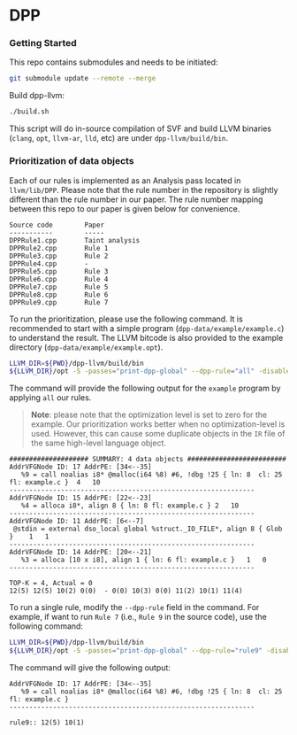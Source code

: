 # DPP

### Getting Started

This repo contains submodules and needs to be initiated:
```bash
git submodule update --remote --merge
```

Build dpp-llvm:
```bash
./build.sh
```
This script will do in-source compilation of SVF and build LLVM binaries (`clang`, `opt`, `llvm-ar`, `lld`, etc) are under
`dpp-llvm/build/bin`.

### Prioritization of data objects
Each of our rules is implemented as an Analysis pass located in `llvm/lib/DPP`. Please note that the rule number in the repository is slightly different than the rule number in our paper. The rule number mapping between this repo to our paper is given below for convenience.
```
Source code        Paper
-----------        -----
DPPRule1.cpp       Taint analysis
DPPRule2.cpp       Rule 1
DPPRule3.cpp       Rule 2
DPPRule4.cpp       -
DPPRule5.cpp       Rule 3
DPPRule6.cpp       Rule 4
DPPRule7.cpp       Rule 5
DPPRule8.cpp       Rule 6
DPPRule9.cpp       Rule 7
```

To run the prioritization, please use the following command. It is recommended to start with a simple program (`dpp-data/example/example.c`) to understand the result. The LLVM bitcode is also provided to the example directory (`dpp-data/example/example.opt`).
```bash
LLVM_DIR=${PWD}/dpp-llvm/build/bin
${LLVM_DIR}/opt -S -passes="print-dpp-global" --dpp-rule="all" -disable-output < ${PWD}/dpp-data/example/example.opt
```

The command will provide the following output for the `example` program by applying `all` our rules.
> **Note**: 
> please note that the optimization level is set to zero for the example. Our prioritization works better when no optimization-level is used. However, this can cause some duplicate objects in the `IR` file of the same high-level language object.


```
#################### SUMMARY: 4 data objects #########################
AddrVFGNode ID: 17 AddrPE: [34<--35]	
   %9 = call noalias i8* @malloc(i64 %8) #6, !dbg !25 { ln: 8  cl: 25  fl: example.c }	4	10
--------------------------------------------------------------
AddrVFGNode ID: 15 AddrPE: [22<--23]	
   %4 = alloca i8*, align 8 { ln: 8 fl: example.c }	2	10
--------------------------------------------------------------
AddrVFGNode ID: 11 AddrPE: [6<--7]	
 @stdin = external dso_local global %struct._IO_FILE*, align 8 { Glob  }	1	1
--------------------------------------------------------------
AddrVFGNode ID: 14 AddrPE: [20<--21]	
   %3 = alloca [10 x i8], align 1 { ln: 6 fl: example.c }	1	0
--------------------------------------------------------------

TOP-K = 4, Actual = 0
12(5) 12(5) 10(2) 0(0)  - 0(0) 10(3) 0(0) 11(2) 10(1) 11(4)
```

To run a single rule, modify the `--dpp-rule` field in the command. For example, if want to run `Rule 7` (i.e., `Rule 9` in the source code), use the following command: 
```bash
LLVM_DIR=${PWD}/dpp-llvm/build/bin
${LLVM_DIR}/opt -S -passes="print-dpp-global" --dpp-rule="rule9" -disable-output < ${PWD}/dpp-data/example/example.opt
```
The command will give the following output:
```
AddrVFGNode ID: 17 AddrPE: [34<--35]	
   %9 = call noalias i8* @malloc(i64 %8) #6, !dbg !25 { ln: 8  cl: 25  fl: example.c }
--------------------------------------------------------------

rule9:: 12(5) 10(1)
```

